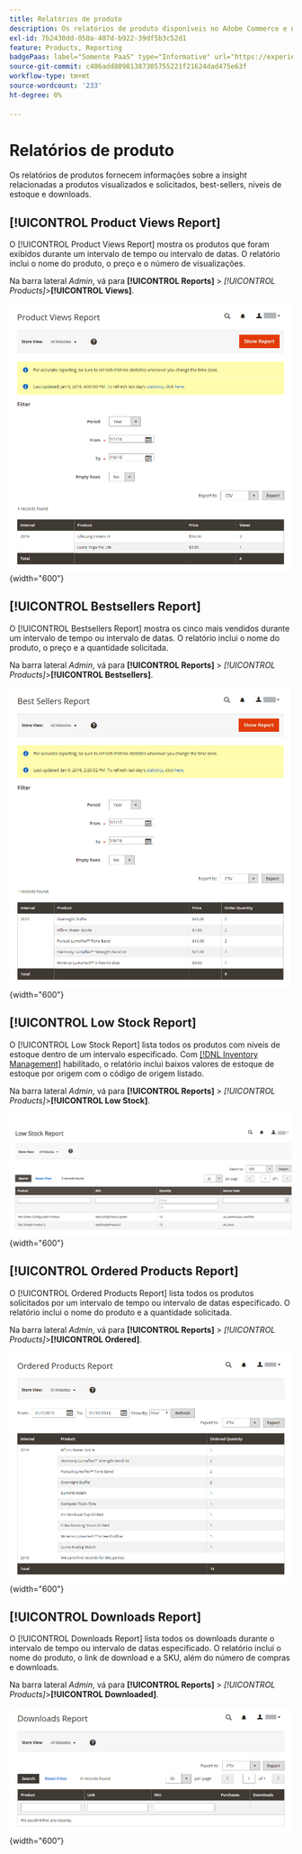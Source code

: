```yaml
---
title: Relatórios de produto
description: Os relatórios de produto disponíveis no Adobe Commerce e no Magento Open Source fornecem insight sobre produtos visualizados e solicitados, best-sellers, níveis de estoque e downloads.
exl-id: 7b2430dd-050a-407d-b922-39df5b3c52d1
feature: Products, Reporting
badgePaas: label="Somente PaaS" type="Informative" url="https://experienceleague.adobe.com/pt-br/docs/commerce/user-guides/product-solutions" tooltip="Aplica-se somente a projetos do Adobe Commerce na nuvem (infraestrutura do PaaS gerenciada pela Adobe) e a projetos locais."
source-git-commit: c406add80981387305755221f21624dad475e63f
workflow-type: tm+mt
source-wordcount: '233'
ht-degree: 0%

---
```


# Relatórios de produto

Os relatórios de produtos fornecem informações sobre a insight relacionadas a produtos visualizados e solicitados, best-sellers, níveis de estoque e downloads.

## [!UICONTROL Product Views Report]

O [!UICONTROL Product Views Report] mostra os produtos que foram exibidos durante um intervalo de tempo ou intervalo de datas. O relatório inclui o nome do produto, o preço e o número de visualizações.

Na barra lateral _Admin_, vá para **[!UICONTROL Reports]** > _[!UICONTROL Products]_>**[!UICONTROL Views]**.

![Relatório de Exibições do Produto](./assets/product-views.png){width="600"}

## [!UICONTROL Bestsellers Report]

O [!UICONTROL Bestsellers Report] mostra os cinco mais vendidos durante um intervalo de tempo ou intervalo de datas. O relatório inclui o nome do produto, o preço e a quantidade solicitada.

Na barra lateral _Admin_, vá para **[!UICONTROL Reports]** > _[!UICONTROL Products]_>**[!UICONTROL Bestsellers]**.

![Relatório de best-sellers](./assets/bestsellers.png){width="600"}

## [!UICONTROL Low Stock Report]

O [!UICONTROL Low Stock Report] lista todos os produtos com níveis de estoque dentro de um intervalo especificado. Com [[!DNL Inventory Management]](../inventory-management/introduction.md) habilitado, o relatório inclui baixos valores de estoque de estoque por origem com o código de origem listado.

Na barra lateral _Admin_, vá para **[!UICONTROL Reports]** > _[!UICONTROL Products]_>**[!UICONTROL Low Stock]**.

![Relatório de Baixo Estoque](./assets/low-stock.png){width="600"}

## [!UICONTROL Ordered Products Report]

O [!UICONTROL Ordered Products Report] lista todos os produtos solicitados por um intervalo de tempo ou intervalo de datas especificado. O relatório inclui o nome do produto e a quantidade solicitada.

Na barra lateral _Admin_, vá para **[!UICONTROL Reports]** > _[!UICONTROL Products]_>**[!UICONTROL Ordered]**.

![Relatório de Produtos Solicitados](./assets/products-ordered.png){width="600"}

## [!UICONTROL Downloads Report]

O [!UICONTROL Downloads Report] lista todos os downloads durante o intervalo de tempo ou intervalo de datas especificado. O relatório inclui o nome do produto, o link de download e a SKU, além do número de compras e downloads.

Na barra lateral _Admin_, vá para **[!UICONTROL Reports]** > _[!UICONTROL Products]_>**[!UICONTROL Downloaded]**.

![Baixar relatório](./assets/downloads.png){width="600"}

